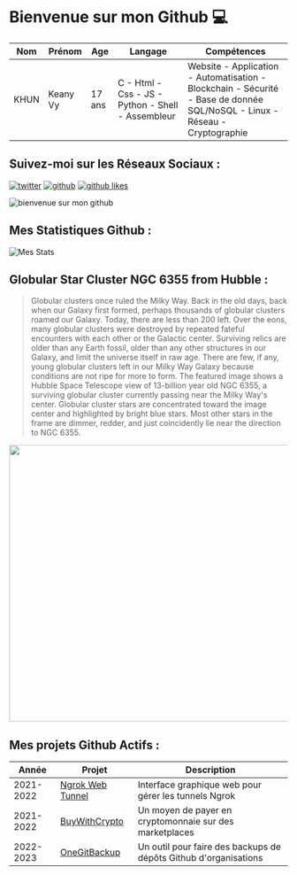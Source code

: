 # Bienvenue sur mon Github 💻
| Nom | Prénom | Age | Langage | Compétences |
|---  |---     |---  |---      |---
| KHUN | Keany Vy | 17 ans | C - Html - Css - JS - Python - Shell - Assembleur | Website - Application - Automatisation - Blockchain - Sécurité - Base de donnée SQL/NoSQL - Linux - Réseau - Cryptographie |

## Suivez-moi sur les Réseaux Sociaux :
[![twitter](https://img.shields.io/twitter/follow/thisiskeanyvy?style=social)](https://twitter.com/thisiskeanyvy)
[![github](https://img.shields.io/github/followers/thisiskeanyvy?style=social)](https://github.com/thisiskeanyvy?tab=followers)
[![github likes](https://img.shields.io/github/stars/thisiskeanyvy?style=social)](https://github.com/thisiskeanyvy)

![bienvenue sur mon github](https://thisiskeanyvy-hosting.pages.dev/banner.gif)

## Mes Statistiques Github :
![Mes Stats](https://github-readme-stats.vercel.app/api?username=thisiskeanyvy&show_icons=true&theme=radical)

## Globular Star Cluster NGC 6355 from Hubble :

> Globular clusters once ruled the Milky Way.  Back in the old days, back when our Galaxy first formed, perhaps thousands of globular clusters roamed our Galaxy.  Today, there are less than 200 left.  Over the eons, many globular clusters were destroyed by repeated fateful encounters with each other or the Galactic center.  Surviving relics are older than any Earth fossil, older than any other structures in our Galaxy, and limit the universe itself in raw age.  There are few, if any, young globular clusters left in our Milky Way Galaxy because conditions are not ripe for more to form. The featured image shows a Hubble Space Telescope view of 13-billion year old NGC 6355, a surviving globular cluster currently passing near the Milky Way's center.  Globular cluster stars are concentrated toward the image center and highlighted by bright blue stars. Most other stars in the frame are dimmer, redder, and just coincidently lie near the direction to NGC 6355.

<img src='https://apod.nasa.gov/apod/image/2301/ngc6355_hubble_1080.jpg' width="800" height="500"/>

## Mes projets Github Actifs :
| Année | Projet | Description |
|---   |---     |---          |
| 2021-2022 | [Ngrok Web Tunnel](https://github.com/thisiskeanyvy/ngrok-web-manager) | Interface graphique web pour gérer les tunnels Ngrok |
| 2021-2022 | [BuyWithCrypto](https://github.com/BuyWithCrypto) | Un moyen de payer en cryptomonnaie sur des marketplaces |
| 2022-2023 | [OneGitBackup](https://github.com/BuyWithCrypto/OneGitBackup) | Un outil pour faire des backups de dépôts Github d'organisations |